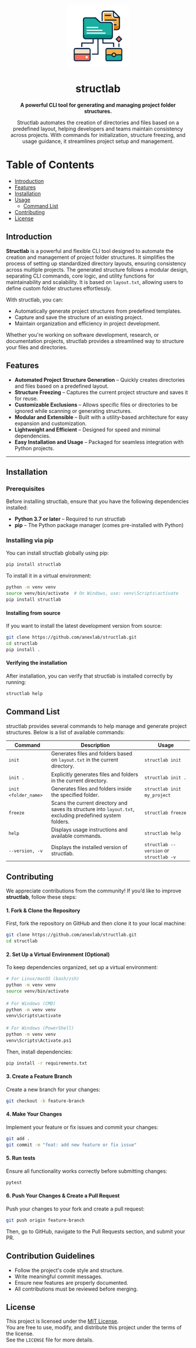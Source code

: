 <div align="center">
  <img src="./branding/logo/primary/structlab_logo.svg" alt="structlab Logo" width="170">
  <h1>structlab</h1>
  
  <p>
    <strong>A powerful CLI tool for generating and managing project folder structures.</strong>
  </p>

  <p>
  Structlab automates the creation of directories and files based on a predefined layout, 
  helping developers and teams maintain consistency across projects.  
  With commands for initialization, structure freezing, and usage guidance, it streamlines project setup and management.
  </p>
</div>

# Table of Contents

- [Introduction](#introduction)
- [Features](#features)
- [Installation](#installation)
- [Usage](#usage)
  - [Command List](#command-list)
- [Contributing](#contributing)
- [License](#license)

## Introduction

**Structlab** is a powerful and flexible CLI tool designed to automate the creation and management of project folder structures. It simplifies the process of setting up standardized directory layouts, ensuring consistency across multiple projects. The generated structure follows a modular design, separating CLI commands, core logic, and utility functions for maintainability and scalability. It is based on `layout.txt`, allowing users to define custom folder structures effortlessly.

With structlab, you can:

- Automatically generate project structures from predefined templates.
- Capture and save the structure of an existing project.
- Maintain organization and efficiency in project development.

Whether you're working on software development, research, or documentation projects, structlab provides a streamlined way to structure your files and directories.

## Features

- **Automated Project Structure Generation** – Quickly creates directories and files based on a predefined layout.
- **Structure Freezing** – Captures the current project structure and saves it for reuse.
- **Customizable Exclusions** – Allows specific files or directories to be ignored while scanning or generating structures.
- **Modular and Extensible** – Built with a utility-based architecture for easy expansion and customization.
- **Lightweight and Efficient** – Designed for speed and minimal dependencies.
- **Easy Installation and Usage** – Packaged for seamless integration with Python projects.

---

## Installation

### Prerequisites

Before installing structlab, ensure that you have the following dependencies installed:

- **Python 3.7 or later** – Required to run structlab
- **pip** – The Python package manager (comes pre-installed with Python)

### Installing via pip

You can install structlab globally using pip:

```sh
pip install structlab
```

To install it in a virtual environment:

```sh
python -m venv venv
source venv/bin/activate  # On Windows, use: venv\Scripts\activate
pip install structlab
```

#### Installing from source

If you want to install the latest development version from source:

```sh
git clone https://github.com/anexlab/structlab.git
cd structlab
pip install .
```

#### Verifying the installation

After installation, you can verify that structlab is installed correctly by running:

```sh
structlab help
```

## Command List

structlab provides several commands to help manage and generate project structures. Below is a list of available commands:

| Command              | Description                                                                                                 | Usage                                         |
| -------------------- | ----------------------------------------------------------------------------------------------------------- | --------------------------------------------- |
| `init`               | Generates files and folders based on `layout.txt` in the current directory.                                 | `structlab init`                           |
| `init .`             | Explicitly generates files and folders in the current directory.                                            | `structlab init .`                         |
| `init <folder_name>` | Generates files and folders inside the specified folder.                                                    | `structlab init my_project`                |
| `freeze`             | Scans the current directory and saves its structure into `layout.txt`, excluding predefined system folders. | `structlab freeze`                         |
| `help`               | Displays usage instructions and available commands.                                                         | `structlab help`                           |
| `--version, -v`      | Displays the installed version of structlab.                                                             | `structlab --version` or `structlab -v` |

## Contributing

We appreciate contributions from the community! If you’d like to improve **structlab**, follow these steps:

#### 1. Fork & Clone the Repository

First, fork the repository on GitHub and then clone it to your local machine:

```sh
git clone https://github.com/anexlab/structlab.git
cd structlab
```

#### 2. Set Up a Virtual Environment (Optional)

To keep dependencies organized, set up a virtual environment:

```sh
# For Linux/macOS (bash/zsh)
python -m venv venv
source venv/bin/activate

# For Windows (CMD)
python -m venv venv
venv\Scripts\activate

# For Windows (PowerShell)
python -m venv venv
venv\Scripts\Activate.ps1
```

Then, install dependencies:

```sh
pip install -r requirements.txt
```

#### 3. Create a Feature Branch

Create a new branch for your changes:

```sh
git checkout -b feature-branch
```

#### 4. Make Your Changes

Implement your feature or fix issues and commit your changes:

```sh
git add .
git commit -m "feat: add new feature or fix issue"
```

#### 5. Run tests

Ensure all functionality works correctly before submitting changes:

```sh
pytest
```

#### 6. Push Your Changes & Create a Pull Request

Push your changes to your fork and create a pull request:

```sh
git push origin feature-branch
```

Then, go to GitHub, navigate to the Pull Requests section, and submit your PR.

## Contribution Guidelines

- Follow the project's code style and structure.
- Write meaningful commit messages.
- Ensure new features are properly documented.
- All contributions must be reviewed before merging.

## License

This project is licensed under the [MIT License](LICENSE).  
You are free to use, modify, and distribute this project under the terms of the license.  
See the `LICENSE` file for more details.
